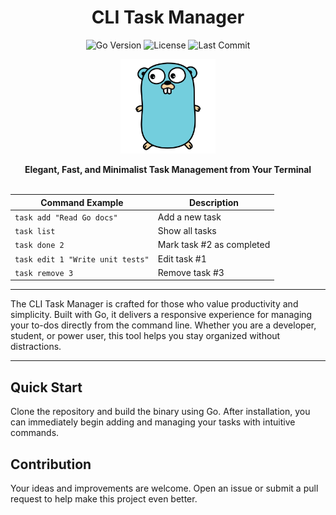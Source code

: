 <h1 align="center">CLI Task Manager</h1>
<p align="center">
  <img src="https://img.shields.io/badge/Go-1.20+-00ADD8?style=flat-square&logo=go" alt="Go Version" />
  <img src="https://img.shields.io/badge/License-MIT-green.svg?style=flat-square" alt="License" />
  <img src="https://img.shields.io/github/last-commit/fdhliakbar/cli-task-manager" alt="Last Commit"/>
  
</p>

<p align="center">
<img src="./assets/images/golang_mascot.png" style="width:30%">
</p>

<div align="center">
  <b>Elegant, Fast, and Minimalist Task Management from Your Terminal</b>
</div>

<br/>

<div align="center">

| Command Example                             | Description               |
| ------------------------------------------- | ------------------------- |
| <code>task add "Read Go docs"</code>        | Add a new task            |
| <code>task list</code>                      | Show all tasks            |
| <code>task done 2</code>                    | Mark task #2 as completed |
| <code>task edit 1 "Write unit tests"</code> | Edit task #1              |
| <code>task remove 3</code>                  | Remove task #3            |

</div>

---

The CLI Task Manager is crafted for those who value productivity and simplicity. Built with Go, it delivers a responsive experience for managing your to-dos directly from the command line. Whether you are a developer, student, or power user, this tool helps you stay organized without distractions.

---

## Quick Start

Clone the repository and build the binary using Go. After installation, you can immediately begin adding and managing your tasks with intuitive commands.

## Contribution

Your ideas and improvements are welcome. Open an issue or submit a pull request to help make this project even better.
